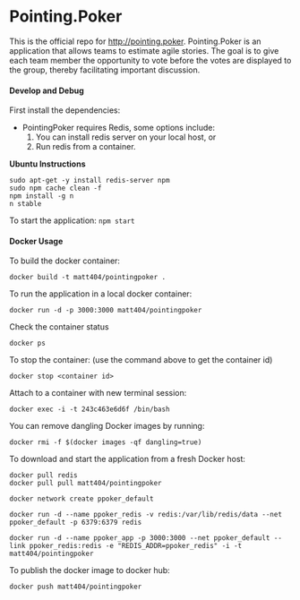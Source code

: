 # Pointing.Poker

This is the official repo for http://pointing.poker.  Pointing.Poker is an
application that allows teams to estimate agile stories.  The goal is to give
each team member the opportunity to vote before the votes are displayed to the
group, thereby facilitating important discussion.

#### Develop and Debug

First install the dependencies:

* PointingPoker requires Redis, some options include:
  1. You can install redis server on your local host, or
  2. Run redis from a container.

**Ubuntu Instructions**

```
sudo apt-get -y install redis-server npm
sudo npm cache clean -f
npm install -g n
n stable
```

To start the application:
`npm start`


#### Docker Usage

To build the docker container:

`docker build -t matt404/pointingpoker .`

To run the application in a local docker container:

```
docker run -d -p 3000:3000 matt404/pointingpoker
```

Check the container status

`docker ps`

To stop the container: (use the command above to get the container id)

`docker stop <container id>`

Attach to a container with new terminal session:

`docker exec -i -t 243c463e6d6f /bin/bash`

You can remove dangling Docker images by running:

`docker rmi -f $(docker images -qf dangling=true)`

To download and start the application from a fresh Docker host:
```
docker pull redis
docker pull pull matt404/pointingpoker

docker network create ppoker_default

docker run -d --name ppoker_redis -v redis:/var/lib/redis/data --net ppoker_default -p 6379:6379 redis

docker run -d --name ppoker_app -p 3000:3000 --net ppoker_default --link ppoker_redis:redis -e "REDIS_ADDR=ppoker_redis" -i -t matt404/pointingpoker
```

To publish the docker image to docker hub:

`docker push matt404/pointingpoker`

